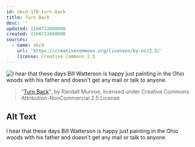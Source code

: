 ```yaml
---
id: xkcd.170-turn-back
title: Turn Back
desc: ''
updated: 1160722800000
created: 1160722800000
sources:
  - name: xkcd
    url: 'https://creativecommons.org/licenses/by-nc/2.5/'
    license: Creative Commons 2.5
---
```

![I hear that these days Bill Watterson is happy just painting in the Ohio woods with his father and doesn't get any mail or talk to anyone.](https://imgs.xkcd.com/comics/turn_back.png)
> "[Turn Back](https://xkcd.com/170/)", by Randall Munroe, licensed under Creative Commons Attribution-NonCommercial 2.5 License

## Alt Text
I hear that these days Bill Watterson is happy just painting in the Ohio woods with his father and doesn't get any mail or talk to anyone.
